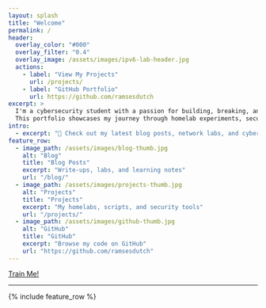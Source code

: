 ```yaml
---
layout: splash
title: "Welcome"
permalink: /
header:
  overlay_color: "#000"
  overlay_filter: "0.4"
  overlay_image: /assets/images/ipv6-lab-header.jpg
  actions:
    - label: "View My Projects"
      url: /projects/
    - label: "GitHub Portfolio"
      url: https://github.com/ramsesdutch
excerpt: >
  I'm a cybersecurity student with a passion for building, breaking, and securing networks.  
  This portfolio showcases my journey through homelab experiments, security projects, and deep dives into the world of hacking and defense.
intro:
  - excerpt: "🚀 Check out my latest blog posts, network labs, and cybersecurity experiments."
feature_row:
  - image_path: /assets/images/blog-thumb.jpg
    alt: "Blog"
    title: "Blog Posts"
    excerpt: "Write-ups, labs, and learning notes"
    url: "/blog/"
  - image_path: /assets/images/projects-thumb.jpg
    alt: "Projects"
    title: "Projects"
    excerpt: "My homelabs, scripts, and security tools"
    url: "/projects/"
  - image_path: /assets/images/github-thumb.jpg
    alt: "GitHub"
    title: "GitHub"
    excerpt: "Browse my code on GitHub"
    url: "https://github.com/ramsesdutch"
---
```


<link rel="stylesheet" href="https://ramsesdutch.github.io/cyberdogs/style.css">

<div id="cyberdog-widget">
  <div id="lottie-dog"></div>
  <div id="message"></div>
  <a id="train-link" href="https://ramsesdutch.github.io/cyberdogs/kennel/quiz.html">Train Me!</a>
</div>

<script src="https://cdnjs.cloudflare.com/ajax/libs/bodymovin/5.9.6/lottie.min.js"></script>
<script src="https://ramsesdutch.github.io/cyberdogs/cyberdog.js"></script>

---

{% include feature_row %}
